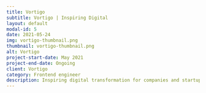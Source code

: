 ```yaml
---
title: Vortigo
subtitle: Vortigo | Inspiring Digital
layout: default
modal-id: 5
date: 2021-05-24
img: vortigo-thumbnail.png
thumbnail: vortigo-thumbnail.png
alt: Vortigo
project-start-date: May 2021
project-end-date: Ongoing
client: Vortigo
category: Frontend engineer
description: Inspiring digital transformation for companies and startups.
---
```

